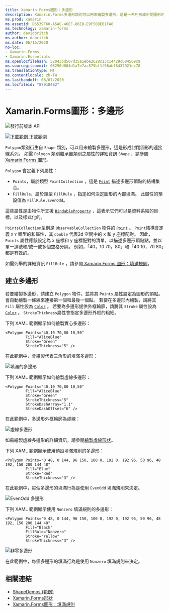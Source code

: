```yaml
---
title: Xamarin.Forms圖形：多邊形
description: Xamarin.Forms多邊形類別可以用來繪製多邊形，這是一系列形成封閉圖形的連接線。
ms.prod: xamarin
ms.assetid: D6539F60-A5AC-46EF-86EB-E9F508EB1FA8
ms.technology: xamarin-forms
author: davidbritch
ms.author: dabritch
ms.date: 06/16/2020
no-loc:
- Xamarin.Forms
- Xamarin.Essentials
ms.openlocfilehash: 52043bd507d35a1ebe2628c13c14429c604569c9
ms.sourcegitcommit: 08290d004d1a7e7ac579bf1f96abf8437921dc70
ms.translationtype: MT
ms.contentlocale: zh-TW
ms.lasthandoff: 08/07/2020
ms.locfileid: "87918482"
---
```

# <a name="no-locxamarinforms-shapes-polygon"></a>Xamarin.Forms圖形：多邊形

![發行前版本 API](~/media/shared/preview.png)

[![下載範例](~/media/shared/download.png) 下載範例](https://docs.microsoft.com/samples/xamarin/xamarin-forms-samples/userinterface-shapesdemos/)

`Polygon`類別衍生自 `Shape` 類別，可以用來繪製多邊形，這是形成封閉圖形的連接線系列。 如需 `Polygon` 類別繼承自類別之屬性的詳細資訊 `Shape` ，請參閱[ Xamarin.Forms 圖形](index.md)。

`Polygon` 會定義下列屬性：

- `Points`，屬於類型 `PointCollection` ，這是 [`Point`](xref:Xamarin.Forms.Point) 描述多邊形頂點的結構集合。
- `FillRule`，屬於類型 `FillRule` ，指定如何決定圖形的內部填滿。 此屬性的預設值為 `FillRule.EvenOdd`。

這些屬性是由物件所支援 [`BindableProperty`](xref:Xamarin.Forms.BindableProperty) ，這表示它們可以是資料系結的目標，以及樣式化的。

`PointsCollection`型別是 `ObservableCollection` 物件的 [`Point`](xref:Xamarin.Forms.Point) 。 `Point`結構會定義 `X` `Y` 類型的和屬性，其 `double` 代表2d 空間中的 x 和 y 座標配對。 因此， `Points` 屬性應該設定為 x 座標和 y 座標配對的清單，以描述多邊形頂點點，並以單一逗號和/或一或多個空格分隔。 例如，「40，10 70，80」和「40 10，70 80」都是有效的。

如需列舉的詳細資訊 `FillRule` ，請參閱[ Xamarin.Forms 圖形：填滿規則](fillrules.md)。

## <a name="create-a-polygon"></a>建立多邊形

若要繪製多邊形，請建立 `Polygon` 物件，並將其 `Points` 屬性設定為圖形的頂點。 會自動繪製一條線來連接第一個和最後一個點。 若要在多邊形內繪製，請將其 `Fill` 屬性設為 [`Color`](xref:Xamarin.Forms.Color) 。 若要為多邊形提供外框輪廓，請將其 `Stroke` 屬性設為 [`Color`](xref:Xamarin.Forms.Color) 。 `StrokeThickness`屬性會指定多邊形外框的粗細。

下列 XAML 範例顯示如何繪製實心多邊形：

```xaml
<Polygon Points="40,10 70,80 10,50"
         Fill="AliceBlue"
         Stroke="Green"
         StrokeThickness="5" />
```

在此範例中，會繪製代表三角形的填滿多邊形：

![填滿的多邊形](polygon-images/filled.png "填滿的多邊形")

下列 XAML 範例顯示如何繪製虛線多邊形：

```xaml
<Polygon Points="40,10 70,80 10,50"
         Fill="AliceBlue"
         Stroke="Green"
         StrokeThickness="5"
         StrokeDashArray="1,1"
         StrokeDashOffset="6" />
```

在此範例中，多邊形外框輪廓為虛線：

![虛線多邊形](polygon-images/dashed.png "虛線多邊形")

如需繪製虛線多邊形的詳細資訊，請參閱[繪製虛線形狀](index.md#draw-dashed-shapes)。

下列 XAML 範例顯示使用預設填滿規則的多邊形：

```xaml
<Polygon Points="0 48, 0 144, 96 150, 100 0, 192 0, 192 96, 50 96, 48 192, 150 200 144 48"
         Fill="Blue"
         Stroke="Red"
         StrokeThickness="3" />
```

在此範例中，每個多邊形的填滿行為是使用 `EvenOdd` 填滿規則來決定。

![EvenOdd 多邊形](polygon-images/evenodd.png "EvenOdd 多邊形")

下列 XAML 範例顯示使用 `Nonzero` 填滿規則的多邊形：

```xaml
<Polygon Points="0 48, 0 144, 96 150, 100 0, 192 0, 192 96, 50 96, 48 192, 150 200 144 48"
         Fill="Black"
         FillRule="Nonzero"
         Stroke="Yellow"
         StrokeThickness="3" />
```

![非零多邊形](polygon-images/nonzero.png "非零多邊形")

在此範例中，每個多邊形的填滿行為是使用 `Nonzero` 填滿規則來決定。

## <a name="related-links"></a>相關連結

- [ShapeDemos (範例) ](https://docs.microsoft.com/samples/xamarin/xamarin-forms-samples/userinterface-shapesdemos/)
- [Xamarin.Forms形狀](index.md)
- [Xamarin.Forms圖形：填滿規則](fillrules.md)
